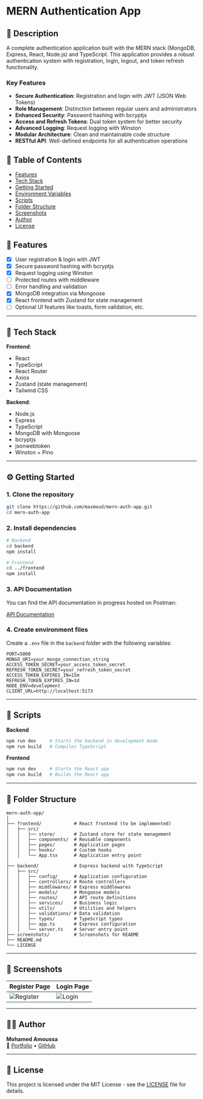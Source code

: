 # MERN Authentication App

## 📝 Description

A complete authentication application built with the MERN stack (MongoDB, Express, React, Node.js) and TypeScript. This application provides a robust authentication system with registration, login, logout, and token refresh functionality.

### Key Features

- **Secure Authentication**: Registration and login with JWT (JSON Web Tokens)
- **Role Management**: Distinction between regular users and administrators
- **Enhanced Security**: Password hashing with bcryptjs
- **Access and Refresh Tokens**: Dual token system for better security
- **Advanced Logging**: Request logging with Winston
- **Modular Architecture**: Clean and maintainable code structure
- **RESTful API**: Well-defined endpoints for all authentication operations

## 📌 Table of Contents

- [Features](#features)
- [Tech Stack](#tech-stack)
- [Getting Started](#getting-started)
- [Environment Variables](#environment-variables)
- [Scripts](#scripts)
- [Folder Structure](#folder-structure)
- [Screenshots](#screenshots)
- [Author](#author)
- [License](#license)

## 🚀 Features

- [x] User registration & login with JWT
- [x] Secure password hashing with bcryptjs
- [x] Request logging using Winston
- [ ] Protected routes with middleware
- [ ] Error handling and validation
- [x] MongoDB integration via Mongoose
- [x] React frontend with Zustand for state management
- [ ] Optional UI features like toasts, form validation, etc.

---

## 🧰 Tech Stack

**Frontend**:

- React
- TypeScript
- React Router
- Axios
- Zustand (state management)
- Tailwind CSS

**Backend**:

- Node.js
- Express
- TypeScript
- MongoDB with Mongoose
- bcryptjs
- jsonwebtoken
- Winston + Pino

---

## ⚙️ Getting Started

### 1. Clone the repository

```bash
git clone https://github.com/masmoud/mern-auth-app.git
cd mern-auth-app
```

### 2. Install dependencies

```bash
# Backend
cd backend
npm install

# Frontend
cd ../frontend
npm install
```

### 3. API Documentation

You can find the API documentation in progress hosted on Postman:

[API Documentation](https://documenter.getpostman.com/view/31062366/2sB2cX91qP)

### 4. Create environment files

Create a `.env` file in the `backend` folder with the following variables:

```
PORT=5000
MONGO_URI=your_mongo_connection_string
ACCESS_TOKEN_SECRET=your_access_token_secret
REFRESH_TOKEN_SECRET=your_refresh_token_secret
ACCESS_TOKEN_EXPIRES_IN=15m
REFRESH_TOKEN_EXPIRES_IN=1d
NODE_ENV=development
CLIENT_URL=http://localhost:5173
```

---

## 🧪 Scripts

**Backend**

```bash
npm run dev     # Starts the backend in development mode
npm run build   # Compiles TypeScript
```

**Frontend**

```bash
npm run dev     # Starts the React app
npm run build   # Builds the React app
```

---

## 📁 Folder Structure

```
mern-auth-app/
│
├── frontend/            # React frontend (to be implemented)
│   ├── src/
│   │   ├── store/       # Zustand store for state management
│   │   ├── components/  # Reusable components
│   │   ├── pages/       # Application pages
│   │   ├── hooks/       # Custom hooks
│   │   └── App.tsx      # Application entry point
│
├── backend/             # Express backend with TypeScript
│   ├── src/
│   │   ├── config/      # Application configuration
│   │   ├── controllers/ # Route controllers
│   │   ├── middlewares/ # Express middlewares
│   │   ├── models/      # Mongoose models
│   │   ├── routes/      # API route definitions
│   │   ├── services/    # Business logic
│   │   ├── utils/       # Utilities and helpers
│   │   ├── validations/ # Data validation
│   │   ├── types/       # TypeScript types
│   │   ├── app.ts       # Express configuration
│   │   └── server.ts    # Server entry point
├── screenshots/         # Screenshots for README
├── README.md
└── LICENSE
```

---

## 📸 Screenshots

| Register Page                         | Login Page                      |
| ------------------------------------- | ------------------------------- |
| ![Register](screenshots/register.png) | ![Login](screenshots/login.png) |

---

## 👨‍💻 Author

**Mohamed Amoussa**  
🔗 [Portfolio](https://amoussamohamed.fr) • [GitHub](https://github.com/masmoud)

---

## 📄 License

This project is licensed under the MIT License - see the [LICENSE](LICENSE) file for details.
